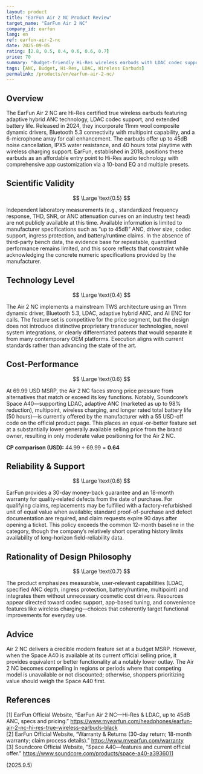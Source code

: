 ```yaml
---
layout: product
title: "EarFun Air 2 NC Product Review"
target_name: "EarFun Air 2 NC"
company_id: earfun
lang: en
ref: earfun-air-2-nc
date: 2025-09-05
rating: [2.8, 0.5, 0.4, 0.6, 0.6, 0.7]
price: 70
summary: "Budget-friendly Hi-Res wireless earbuds with LDAC codec support, 45dB ANC, and 40-hour battery life, though outperformed by cheaper alternatives in cost-performance."
tags: [ANC, Budget, Hi-Res, LDAC, Wireless Earbuds]
permalink: /products/en/earfun-air-2-nc/
---
```

## Overview

The EarFun Air 2 NC are Hi-Res certified true wireless earbuds featuring adaptive hybrid ANC technology, LDAC codec support, and extended battery life. Released in 2024, they incorporate 11mm wool composite dynamic drivers, Bluetooth 5.3 connectivity with multipoint capability, and a 6-microphone array for call enhancement. The earbuds offer up to 45dB noise cancellation, IPX5 water resistance, and 40 hours total playtime with wireless charging support. EarFun, established in 2018, positions these earbuds as an affordable entry point to Hi-Res audio technology with comprehensive app customization via a 10-band EQ and multiple presets.

## Scientific Validity

$$ \Large \text{0.5} $$

Independent laboratory measurements (e.g., standardized frequency response, THD, SNR, or ANC attenuation curves on an industry test head) are not publicly available at this time. Available information is limited to manufacturer specifications such as “up to 45dB” ANC, driver size, codec support, ingress protection, and battery/runtime claims. In the absence of third-party bench data, the evidence base for repeatable, quantified performance remains limited, and this score reflects that constraint while acknowledging the concrete numeric specifications provided by the manufacturer.

## Technology Level

$$ \Large \text{0.4} $$

The Air 2 NC implements a mainstream TWS architecture using an 11mm dynamic driver, Bluetooth 5.3, LDAC, adaptive hybrid ANC, and AI ENC for calls. The feature set is competitive for the price segment, but the design does not introduce distinctive proprietary transducer technologies, novel system integrations, or clearly differentiated patents that would separate it from many contemporary OEM platforms. Execution aligns with current standards rather than advancing the state of the art.

## Cost-Performance

$$ \Large \text{0.6} $$

At 69.99 USD MSRP, the Air 2 NC faces strong price pressure from alternatives that match or exceed its key functions. Notably, Soundcore’s Space A40—supporting LDAC, adaptive ANC (marketed as up to 98% reduction), multipoint, wireless charging, and longer rated total battery life (50 hours)—is currently offered by the manufacturer with a 55 USD-off code on the official product page. This places an equal-or-better feature set at a substantially lower generally available selling price from the brand owner, resulting in only moderate value positioning for the Air 2 NC.

**CP comparison (USD):** 44.99 ÷ 69.99 = **0.64**

## Reliability & Support

$$ \Large \text{0.6} $$

EarFun provides a 30-day money-back guarantee and an 18-month warranty for quality-related defects from the date of purchase. For qualifying claims, replacements may be fulfilled with a factory-refurbished unit of equal value when available; standard proof-of-purchase and defect documentation are required, and claim requests expire 90 days after opening a ticket. This policy exceeds the common 12-month baseline in the category, though the company’s relatively short operating history limits availability of long-horizon field-reliability data.

## Rationality of Design Philosophy

$$ \Large \text{0.7} $$

The product emphasizes measurable, user-relevant capabilities (LDAC, specified ANC depth, ingress protection, battery/runtime, multipoint) and integrates them without unnecessary cosmetic cost drivers. Resources appear directed toward codec support, app-based tuning, and convenience features like wireless charging—choices that coherently target functional improvements for everyday use.

## Advice

Air 2 NC delivers a credible modern feature set at a budget MSRP. However, when the Space A40 is available at its current official selling price, it provides equivalent or better functionality at a notably lower outlay. The Air 2 NC becomes compelling in regions or periods where that competing model is unavailable or not discounted; otherwise, shoppers prioritizing value should weigh the Space A40 first.

## References

[1] EarFun Official Website, “EarFun Air 2 NC—Hi-Res & LDAC, up to 45dB ANC, specs and pricing.” https://www.myearfun.com/headphones/earfun-air-2-nc-hi-res-true-wireless-earbuds-black  
[2] EarFun Official Website, “Warranty & Returns (30-day return; 18-month warranty; claim process details).” https://www.myearfun.com/warranty  
[3] Soundcore Official Website, “Space A40—features and current official offer.” https://www.soundcore.com/products/space-a40-a3936011


(2025.9.5)